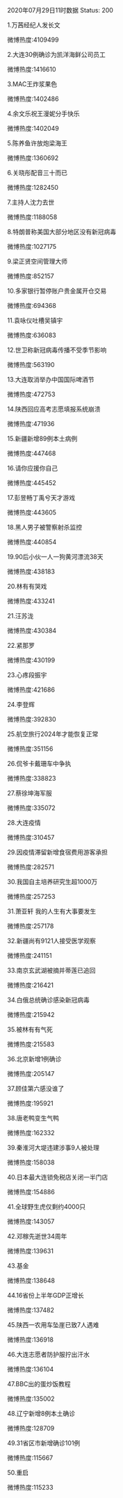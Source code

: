 2020年07月29日11时数据
Status: 200

1.万茜经纪人发长文

微博热度:4109499

2.大连30例确诊为凯洋海鲜公司员工

微博热度:1416610

3.MAC王炸浆果色

微博热度:1402486

4.余文乐祝王漫妮分手快乐

微博热度:1402049

5.陈养鱼许放炮梁海王

微博热度:1360692

6.关晓彤配音三十而已

微博热度:1282450

7.主持人沈力去世

微博热度:1188058

8.特朗普称美国大部分地区没有新冠病毒

微博热度:1027175

9.梁正贤空间管理大师

微博热度:852157

10.多家银行暂停账户贵金属开仓交易

微博热度:694368

11.袁咏仪吐槽吴镇宇

微博热度:636083

12.世卫称新冠病毒传播不受季节影响

微博热度:563190

13.大连取消举办中国国际啤酒节

微博热度:472753

14.陕西回应高考志愿填报系统崩溃

微博热度:471936

15.新疆新增89例本土病例

微博热度:447468

16.请你应援你自己

微博热度:445452

17.彭昱畅丁禹兮天才游戏

微博热度:443605

18.黑人男子被警察射杀监控

微博热度:440854

19.90后小伙一人一狗黄河漂流38天

微博热度:438183

20.林有有哭戏

微博热度:433241

21.汪苏泷

微博热度:430384

22.紧那罗

微博热度:430199

23.心疼段振宇

微博热度:421686

24.李登辉

微博热度:392830

25.航空旅行2024年才能恢复正常

微博热度:351156

26.侃爷卡戴珊车中争执

微博热度:338823

27.蔡徐坤海军服

微博热度:335072

28.大连疫情

微博热度:310457

29.因疫情滞留新增食宿费用游客承担

微博热度:282571

30.我国自主培养研究生超1000万

微博热度:257253

31.萧亚轩 我的人生有大事要发生

微博热度:257178

32.新疆尚有9121人接受医学观察

微博热度:241151

33.南京玄武湖被摘并蒂莲已追回

微博热度:216421

34.白俄总统确诊感染新冠病毒

微博热度:215942

35.被林有有气死

微博热度:215583

36.北京新增1例确诊

微博热度:205147

37.顾佳第六感没谁了

微博热度:195921

38.唐老鸭变生气鸭

微博热度:162332

39.秦淮河大堤违建涉事9人被处理

微博热度:158038

40.日本最大连锁免税店关闭一半门店

微博热度:154886

41.全球野生虎仅剩约4000只

微博热度:143057

42.邓稼先逝世34周年

微博热度:139631

43.基金

微博热度:138648

44.16省份上半年GDP正增长

微博热度:137482

45.陕西一农用车坠崖已致7人遇难

微博热度:136918

46.大连志愿者防护服拧出汗水

微博热度:136104

47.BBC出的蛋炒饭教程

微博热度:135002

48.辽宁新增8例本土确诊

微博热度:128709

49.31省区市新增确诊101例

微博热度:115667

50.重启

微博热度:115233

